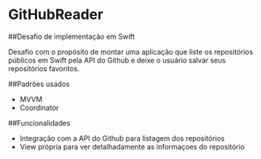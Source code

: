 # GitHubReader
##Desafio de implementação em Swift

Desafio com o propósito de montar uma aplicação que liste os repositórios públicos em Swift pela API do Github e deixe o usuário salvar seus repositórios favoritos.

##Padrões usados
- MVVM
- Coordinator

##Funcionalidades
- Integração com a API do Github para listagem dos repositórios
- View própria para ver detalhadamente as informaçoes do repositório
